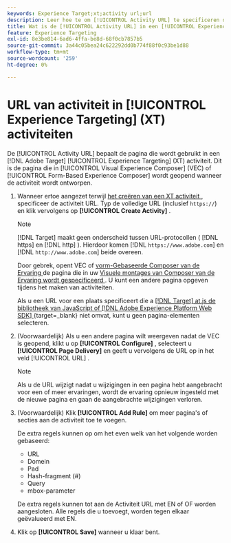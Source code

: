 ```yaml
---
keywords: Experience Target;xt;activity url;url
description: Leer hoe te om [!UICONTROL Activity URL] te specificeren die de pagina bepaalt die in de test wordt gebruikt en die opent wanneer de [!UICONTROL Experience Targeting] activiteit gebruikend  [!DNL Adobe Target] wordt ontworpen.
title: Wat is de [!UICONTROL Activity URL] in een [!UICONTROL Experience Targeting] (XT) activiteit?
feature: Experience Targeting
exl-id: 8e3be814-6ad6-4ffa-be8d-68f0cb7857b5
source-git-commit: 3a44c05bea24c622292dd0b774f88f0c93be1d88
workflow-type: tm+mt
source-wordcount: '259'
ht-degree: 0%

---
```


# URL van activiteit in [!UICONTROL Experience Targeting] (XT) activiteiten

De [!UICONTROL Activity URL] bepaalt de pagina die wordt gebruikt in een [!DNL Adobe Target] [!UICONTROL Experience Targeting] (XT) activiteit. Dit is de pagina die in [!UICONTROL Visual Experience Composer] (VEC) of [!UICONTROL Form-Based Experience Composer] wordt geopend wanneer de activiteit wordt ontworpen.

1. Wanneer ertoe aangezet terwijl [ het creëren van een XT activiteit ](/help/main/c-activities/t-experience-target/t-xt-create/xt-create.md), specificeer de activiteit URL. Typ de volledige URL (inclusief `https://`) en klik vervolgens op **[!UICONTROL Create Activity]** .

   >[!NOTE]
   >
   >[!DNL Target] maakt geen onderscheid tussen URL-protocollen ( [!DNL https] en [!DNL http] ). Hierdoor komen [!DNL `https://www.adobe.com`] en [!DNL `http://www.adobe.com`] beide overeen.
   >
   >Door gebrek, opent VEC of [ vorm-Gebaseerde Composer van de Ervaring ](/help/main/c-experiences/form-experience-composer.md) de pagina die in uw [ Visuele montages van Composer van de Ervaring wordt gespecificeerd ](/help/main/administrating-target/visual-experience-composer-set-up.md). U kunt een andere pagina opgeven tijdens het maken van activiteiten.
   >
   >Als u een URL voor een plaats specificeert die a [[!DNL Target]  at.js de bibliotheek van JavaScript of  [!DNL Adobe Experience Platform Web SDK] ](https://experienceleague.adobe.com/docs/target-dev/developer/client-side/overview.html){target=_blank} niet omvat, kunt u geen pagina-elementen selecteren.

1. (Voorwaardelijk) Als u een andere pagina wilt weergeven nadat de VEC is geopend, klikt u op **[!UICONTROL Configure]** , selecteert u **[!UICONTROL Page Delivery]** en geeft u vervolgens de URL op in het veld [!UICONTROL URL] .

   >[!NOTE]
   >
   >Als u de URL wijzigt nadat u wijzigingen in een pagina hebt aangebracht voor een of meer ervaringen, wordt de ervaring opnieuw ingesteld met de nieuwe pagina en gaan de aangebrachte wijzigingen verloren.

1. (Voorwaardelijk) Klik **[!UICONTROL Add Rule]** om meer pagina&#39;s of secties aan de activiteit toe te voegen.

   De extra regels kunnen op om het even welk van het volgende worden gebaseerd:

   * URL
   * Domein
   * Pad
   * Hash-fragment (#)
   * Query
   * mbox-parameter

   De extra regels kunnen tot aan de Activiteit URL met EN of OF worden aangesloten. Alle regels die u toevoegt, worden tegen elkaar geëvalueerd met EN.

1. Klik op **[!UICONTROL Save]** wanneer u klaar bent.
